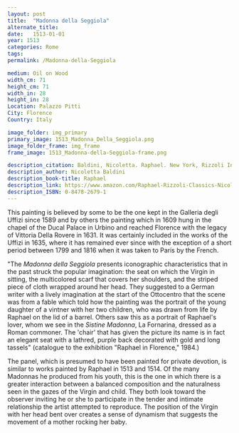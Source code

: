 ```yaml
---
layout: post
title:  "Madonna della Seggiola"
alternate_title:
date:   1513-01-01
year: 1513
categories: Rome
tags:
permalink: /Madonna-della-Seggiola

medium: Oil on Wood
width_cm: 71
height_cm: 71
width_in: 28
height_in: 28
Location: Palazzo Pitti
City: Florence
Country: Italy

image_folder: img_primary
primary_image: 1513_Madonna_Della_Seggiola.png
image_folder_frame: img_frame
frame_image: 1513_Madonna-della-Seggiola-frame.png

description_citation: Baldini, Nicoletta. Raphael. New York, Rizzoli International Publications, Inc., 2005. Print. p110
description_author: Nicoletta Baldini
description_book-title: Raphael
description_link: https://www.amazon.com/Raphael-Rizzoli-Classics-Nicoletta-Baldini/dp/0847826791
description_ISBN: 0-8478-2679-1
---
```


This painting is believed by some to be the one kept in the Galleria degli Uffizi since 1589 and by others the painting which in 1609 hung in the chapel of the Ducal Palace in Urbino and reached Florence with the legacy of Vittoria Della Rovere in 1631. It was certainly included in the works of the Uffizi in 1635, where it has remained ever since with the exception of a short period between 1799 and 1816 when it was taken to Paris by the French.

"The *Madonna della Seggiola* presents iconographic characteristics that in the past struck the popular imagination: the seat on which the Virgin in sitting, the multicolored scarf that covers her shoulders, and the striped piece of cloth wrapped around her head. They suggested to a German writer with a lively imagination at the start of the Ottocentro that the scene was from a fable which told how the painting was the portrait of the young daughter of a vintner with her two children, who was drawn from life by Raphael on the lid of a barrel. Others saw this as a portrait of Raphael's lover, whom we see in the *Sistine Madonna*, La Fornarina, dressed as a Roman commoner. The 'chair' that has given the picture its name is in fact an elegant seat with a lathred, purple back decorated with gold and long tassels" (catalogue to the exhibition "Raphael in Florence," 1984.)

The panel, which is presumed to have been painted for private devotion, is similar to works painted by Raphael in 1513 and 1514. Of the many Madonnas he produced from his youth, this is the one in which there is a greater interaction between a balanced composition and the naturalness seen in the gazes of the Virgin and child. They both look toward the observer inviting he or she to participate in the tender and intimate relationship the artist attempted to reproduce. The position of the Virgin with her head bent over creates a sense of dynamism that suggests the movement of a mother rocking her baby.
